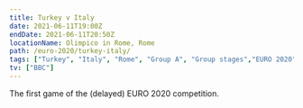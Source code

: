 ```yaml
---
title: Turkey v Italy
date: 2021-06-11T19:00Z
endDate: 2021-06-11T20:50Z
locationName: Olimpico in Rome, Rome
path: /euro-2020/turkey-italy/
tags: ["Turkey", "Italy", "Rome", "Group A", "Group stages","EURO 2020"]
tv: ["BBC"]
---
```

The first game of the (delayed) EURO 2020 competition.
